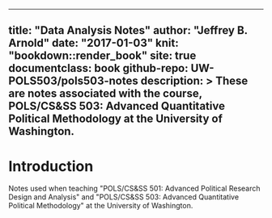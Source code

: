 
---
title: "Data Analysis Notes"
author: "Jeffrey B. Arnold"
date: "2017-01-03"
knit: "bookdown::render_book"
site: true
documentclass: book
github-repo: UW-POLS503/pols503-notes
description: >
  These are notes associated with the course, POLS/CS&SS 503: Advanced Quantitative Political Methodology at the University of Washington.
---

# Introduction

Notes used when teaching "POLS/CS&SS 501: Advanced Political Research Design and Analysis" and "POLS/CS&SS 503: Advanced Quantitative Political Methodology" at the University of Washington.

